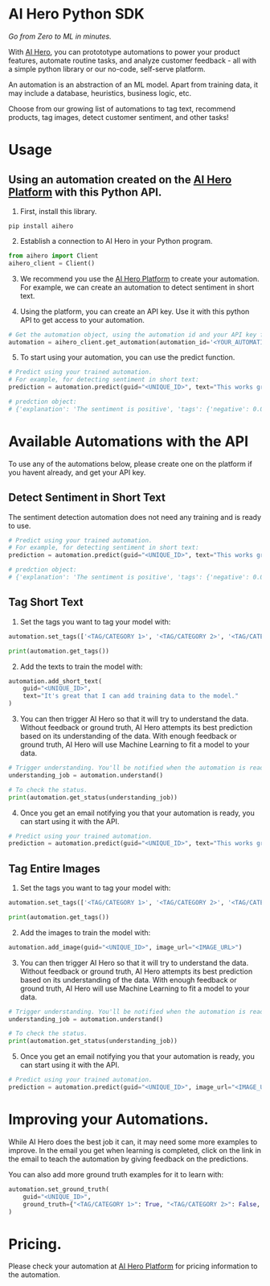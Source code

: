 # AI Hero Python SDK
*Go from Zero to ML in minutes.*

With [AI Hero](https://aihero.studio), you can protototype automations to power your product features, automate routine tasks, and analyze customer feedback - all with a simple python library or our no-code, self-serve platform. 

An automation is an abstraction of an ML model. Apart from training data, it may include a database, heuristics, business logic, etc.

Choose from our growing list of automations to tag text, recommend products, tag images, detect customer sentiment, and other tasks!

# Usage

## Using an automation created on the [AI Hero Platform](https://api.aihero.studio) with this Python API.

1. First, install this library.
```shell
pip install aihero
```

2. Establish a connection to AI Hero in your Python program.
```python
from aihero import Client
aihero_client = Client()
```

3. We recommend you use the [AI Hero Platform](https://api.aihero.studio) to create your automation. For example, we can create an automation to detect sentiment in short text. 


4. Using the platform, you can create an API key. Use it with this python API to get access to your automation.
```python
# Get the automation object, using the automation id and your API key for that automation. 
automation = aihero_client.get_automation(automation_id='<YOUR_AUTOMATION_ID>',  api_key='<YOUR_API_KEY>')
```

5. To start using your automation, you can use the predict function.
```python
# Predict using your trained automation.
# For example, for detecting sentiment in short text:
prediction = automation.predict(guid="<UNIQUE_ID>", text="This works great!")

# predction object:
# {'explanation': 'The sentiment is positive', 'tags': {'negative': 0.00013113021850585938, 'positive': 0.9998688697814941}}
```


# Available Automations with the API
To use any of the automations below, please create one on the platform if you havent already, and get your API key.

## Detect Sentiment in Short Text
The sentiment detection automation does not need any training and is ready to use. 
```python
# Predict using your trained automation.
# For example, for detecting sentiment in short text:
prediction = automation.predict(guid="<UNIQUE_ID>", text="This works great!")

# predction object:
# {'explanation': 'The sentiment is positive', 'tags': {'negative': 0.00013113021850585938, 'positive': 0.9998688697814941}}
```


## Tag Short Text
1. Set the tags you want to tag your model with:
```python
automation.set_tags(['<TAG/CATEGORY 1>', '<TAG/CATEGORY 2>', '<TAG/CATEGORY 3>'])

print(automation.get_tags())
```

2. Add the texts to train the model with:
```python
automation.add_short_text(
    guid="<UNIQUE_ID>", 
    text="It's great that I can add training data to the model."
)
```

3. You can then trigger AI Hero so that it will try to understand the data. Without feedback or ground truth, AI Hero attempts its best prediction based on its understanding of the data. With enough feedback or ground truth, AI Hero will use Machine Learning to fit a model to your data. 
```python
# Trigger understanding. You'll be notified when the automation is ready. 
understanding_job = automation.understand()

# To check the status.
print(automation.get_status(understanding_job))
```

4. Once you get an email notifying you that your automation is ready, you can start using it with the API.
```python
# Predict using your trained automation.
prediction = automation.predict(guid="<UNIQUE_ID>", text="This works great!")
```

## Tag Entire Images
1. Set the tags you want to tag your model with:
```python
automation.set_tags(['<TAG/CATEGORY 1>', '<TAG/CATEGORY 2>', '<TAG/CATEGORY 3>'])

print(automation.get_tags())
```

2. Add the images to train the model with:
```python
automation.add_image(guid="<UNIQUE_ID>", image_url="<IMAGE_URL>")
```

3. You can then trigger AI Hero so that it will try to understand the data. Without feedback or ground truth, AI Hero attempts its best prediction based on its understanding of the data. With enough feedback or ground truth, AI Hero will use Machine Learning to fit a model to your data. 
```python
# Trigger understanding. You'll be notified when the automation is ready. 
understanding_job = automation.understand()

# To check the status.
print(automation.get_status(understanding_job))
```

5. Once you get an email notifying you that your automation is ready, you can start using it with the API.
```python
# Predict using your trained automation.
prediction = automation.predict(guid="<UNIQUE_ID>", image_url="<IMAGE_URL>")
```

# Improving your Automations.
While AI Hero does the best job it can, it may need some more examples to improve. In the email you get when learning is completed, click on the link in the email to teach the automation by giving feedback on the predictions. 

You can also add more ground truth examples for it to learn with:
```python
automation.set_ground_truth(
    guid="<UNIQUE_ID>",
    ground_truth={"<TAG/CATEGORY 1>": True, "<TAG/CATEGORY 2>": False, "<TAG/CATEGORY 3>": True}
)
```

# Pricing.
Please check your automation at [AI Hero Platform](https://api.aihero.studio) for pricing information to the automation. 
